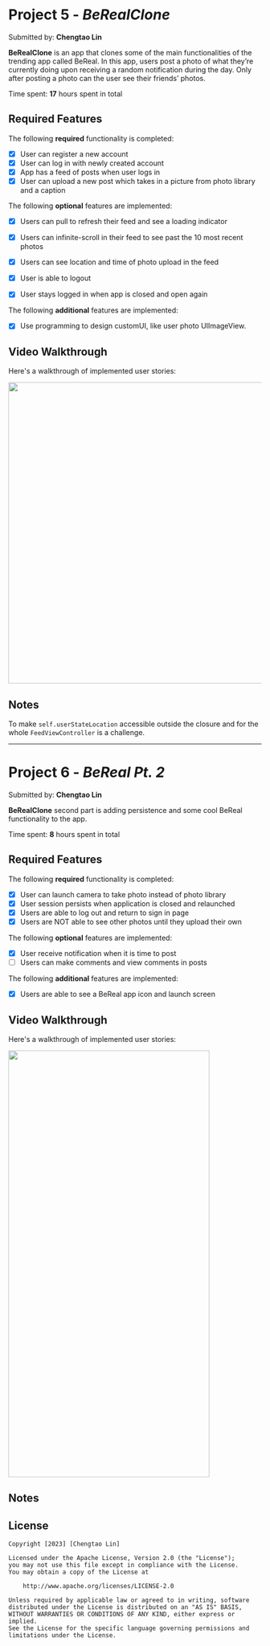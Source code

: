 # Project 5 - *BeRealClone*

Submitted by: **Chengtao Lin**

**BeRealClone** is an app that clones some of the main functionalities of the trending app called BeReal. In this app, users post a photo of what they’re currently doing upon receiving a random notification during the day. Only after posting a photo can the user see their friends’ photos.

Time spent: **17** hours spent in total

## Required Features

The following **required** functionality is completed:

- [x] User can register a new account
- [x] User can log in with newly created account
- [x] App has a feed of posts when user logs in
- [x] User can upload a new post which takes in a picture from photo library and a caption	
 
The following **optional** features are implemented:

- [x] Users can pull to refresh their feed and see a loading indicator
- [x] Users can infinite-scroll in their feed to see past the 10 most recent photos
- [x] Users can see location and time of photo upload in the feed	
- [x] User is able to logout
- [x] User stays logged in when app is closed and open again	


The following **additional** features are implemented:
- [x] Use programming to design customUI, like user photo UIImageView.


## Video Walkthrough

Here's a walkthrough of implemented user stories:

<img src="https://github.com/TaoLyn838/IOS102/blob/main/BeRealClone/AppWalkThrough/AppWalkThrough(1).gif" width="700" height="600"><br>


## Notes

To make `self.userStateLocation` accessible outside the closure and for the whole `FeedViewController` is a challenge.

---

# Project 6 - *BeReal Pt. 2*

Submitted by: **Chengtao Lin**

**BeRealClone** second part is adding persistence and some cool BeReal functionality to the app.

Time spent: **8** hours spent in total

## Required Features

The following **required** functionality is completed:

- [x] User can launch camera to take photo instead of photo library
- [x] User session persists when application is closed and relaunched
- [x] Users are able to log out and return to sign in page
- [x] Users are NOT able to see other photos until they upload their own    
 
The following **optional** features are implemented:

- [x] User receive notification when it is time to post
- [ ] Users can make comments and view comments in posts    

The following **additional** features are implemented:

- [x] Users are able to see a BeReal app icon and launch screen

## Video Walkthrough

Here's a walkthrough of implemented user stories:

<img src="https://github.com/TaoLyn838/IOS102/blob/main/BeRealClone/AppWalkThrough/AppWalkThrough_2.gif" width="400" height="850"><br>

## Notes

## License

    Copyright [2023] [Chengtao Lin]

    Licensed under the Apache License, Version 2.0 (the "License");
    you may not use this file except in compliance with the License.
    You may obtain a copy of the License at

        http://www.apache.org/licenses/LICENSE-2.0

    Unless required by applicable law or agreed to in writing, software
    distributed under the License is distributed on an "AS IS" BASIS,
    WITHOUT WARRANTIES OR CONDITIONS OF ANY KIND, either express or implied.
    See the License for the specific language governing permissions and
    limitations under the License.
